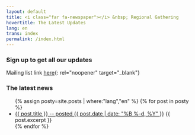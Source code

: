 ```yaml
---
layout: default
title: <i class="far fa-newspaper"></i> &nbsp; Regional Gathering
hovertitle: The Latest Updates
lang: en
trans: index
permalink: /index.html
---
```

### Sign up to get all our updates
Mailing list link [here](https://docs.google.com/forms/d/e/1FAIpQLSeOYBA7a1ygWENuGF63qnjr9NcE9jnHfzEWapSdYG1BMfZ8qA/viewform){: rel="noopener" target="_blank"}

### The latest news

<ul>
{% assign posty=site.posts | where:"lang","en" %}
  {% for post in posty %}
    <li>
      <a href="{{ post.url }}">{{ post.title }} -- posted {{ post.date | date: "%B %-d, %Y" }}</a>
      {{ post.excerpt }}
    </li>
  {% endfor %}
</ul>
